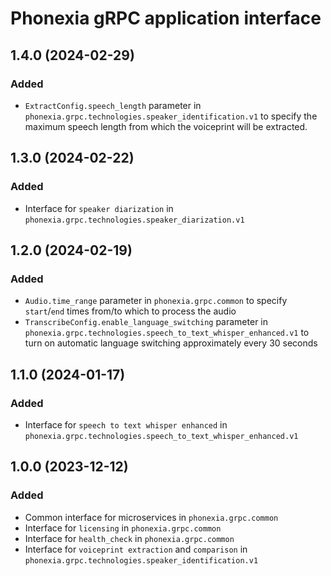 # Phonexia gRPC application interface

## 1.4.0 (2024-02-29)
### Added
- `ExtractConfig.speech_length` parameter in `phonexia.grpc.technologies.speaker_identification.v1` to specify the maximum speech length from which the voiceprint will be extracted.

## 1.3.0 (2024-02-22)
### Added
- Interface for `speaker diarization` in `phonexia.grpc.technologies.speaker_diarization.v1`

## 1.2.0 (2024-02-19)
### Added
- `Audio.time_range` parameter in `phonexia.grpc.common` to specify `start`/`end` times from/to which to process the audio
- `TranscribeConfig.enable_language_switching` parameter in `phonexia.grpc.technologies.speech_to_text_whisper_enhanced.v1` to turn on automatic language switching approximately every 30 seconds

## 1.1.0 (2024-01-17)
### Added
- Interface for `speech to text whisper enhanced` in `phonexia.grpc.technologies.speech_to_text_whisper_enhanced.v1`

## 1.0.0 (2023-12-12)
### Added
- Common interface for microservices in `phonexia.grpc.common`
- Interface for `licensing` in `phonexia.grpc.common`
- Interface for `health_check` in `phonexia.grpc.common`
- Interface for `voiceprint extraction` and `comparison` in `phonexia.grpc.technologies.speaker_identification.v1`